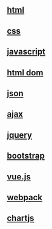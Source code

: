 ## [html](http://how2j.cn/k/html/html-tutorial/175.html)
## [css](http://how2j.cn/k/css2/css2-tutorial/238.html)
## [javascript](http://how2j.cn/k/javascript/javascript-javascript-tutorial/519.html)
## [html dom](http://how2j.cn/k/dom/dom-node/457.html)
## [json](http://how2j.cn/k/json/json-tutorial/531.html)
## [ajax](http://how2j.cn/k/ajax/ajax-tutorial/465.html)
## [jquery](http://how2j.cn/k/jquery/jquery-tutorial/467.html)
## [bootstrap](http://how2j.cn/k/boostrap/boostrap-tutorial/538.html)
## [vue.js](http://how2j.cn/k/boostrap/boostrap-tutorial/538.html)
## [webpack](http://how2j.cn/k/webpack/webpack-start/1776.html)
## [chartjs](http://how2j.cn/k/chartjs/chartjs-intro/2056.html)
